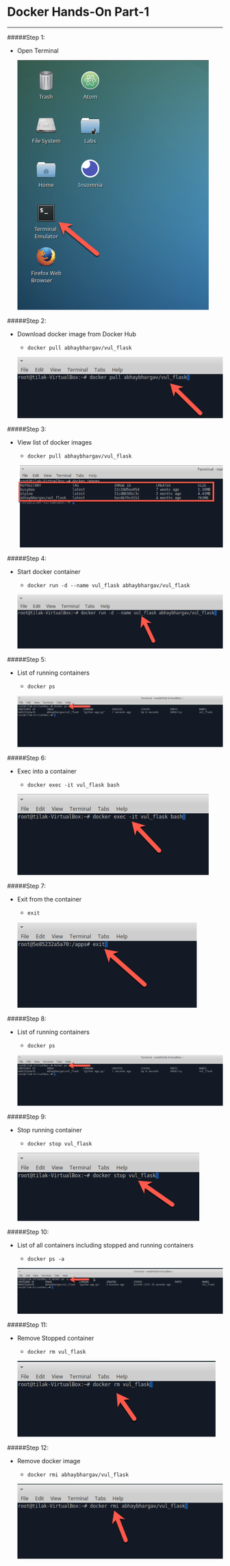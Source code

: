 # Docker Hands-On Part-1

---


#####Step 1:
* Open Terminal

	![](img/part-1/Open-Terminal.png)

#####Step 2:
* Download docker image from Docker Hub

    * `docker pull abhaybhargav/vul_flask`
    
    
    
    ![](img/part-1/docker-pull.png)
 
#####Step 3:   
* View list of docker images
    * `docker pull abhaybhargav/vul_flask`
    
    ![](img/part-1/docker-images-list.png)
    
#####Step 4:
* Start docker container 
   * `docker run -d --name vul_flask abhaybhargav/vul_flask`
    
   ![](img/part-1/docker-run.png)
 
#####Step 5:   
* List of running containers
   * `docker ps`
    
   ![](img/part-1/docker-ps.png)
    
#####Step 6:   
* Exec into a container
   * `docker exec -it vul_flask bash`
    
   ![](img/part-1/docker-exec.png)
   
#####Step 7:
* Exit from the container
   * `exit`
    
   ![](img/part-1/exit-docker.png) 

#####Step 8:   
* List of running containers
   * `docker ps`
    
   ![](img/part-1/docker-ps.png)
   
#####Step 9:   
* Stop running container
   * `docker stop vul_flask`
    
   ![](img/part-1/docker-stop.png)   
    
#####Step 10:
* List of all containers including stopped and running containers
   * `docker ps -a`
    
   ![](img/part-1/docker-ps-a.png)

#####Step 11:   
* Remove Stopped container
   * `docker rm vul_flask`
    
   ![](img/part-1/docker-rm.png)

#####Step 12:
* Remove docker image
   * `docker rmi abhaybhargav/vul_flask`
    
   ![](img/part-1/docker-rmi-images.png)
